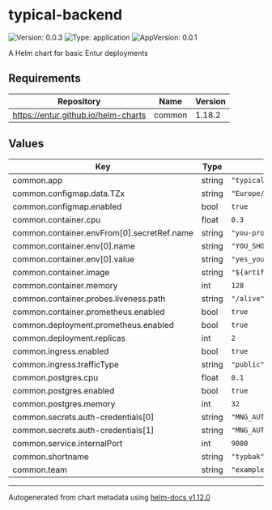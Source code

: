 # typical-backend

![Version: 0.0.3](https://img.shields.io/badge/Version-0.0.3-informational?style=flat-square) ![Type: application](https://img.shields.io/badge/Type-application-informational?style=flat-square) ![AppVersion: 0.0.1](https://img.shields.io/badge/AppVersion-0.0.1-informational?style=flat-square)

A Helm chart for basic Entur deployments

## Requirements

| Repository | Name | Version |
|------------|------|---------|
| https://entur.github.io/helm-charts | common | 1.18.2 |

## Values

| Key | Type | Default | Description |
|-----|------|---------|-------------|
| common.app | string | `"typical-backend"` |  |
| common.configmap.data.TZx | string | `"Europe/Oslo"` |  |
| common.configmap.enabled | bool | `true` |  |
| common.container.cpu | float | `0.3` |  |
| common.container.envFrom[0].secretRef.name | string | `"you-probably-should-not-use-this"` |  |
| common.container.env[0].name | string | `"YOU_SHOULD_PROBABLY_USE_CONFIGMAP"` |  |
| common.container.env[0].value | string | `"yes_you_should"` |  |
| common.container.image | string | `"${artifact.metadata.image}"` |  |
| common.container.memory | int | `128` |  |
| common.container.probes.liveness.path | string | `"/alive"` |  |
| common.container.prometheus.enabled | bool | `true` |  |
| common.deployment.prometheus.enabled | bool | `true` |  |
| common.deployment.replicas | int | `2` |  |
| common.ingress.enabled | bool | `true` |  |
| common.ingress.trafficType | string | `"public"` |  |
| common.postgres.cpu | float | `0.1` |  |
| common.postgres.enabled | bool | `true` |  |
| common.postgres.memory | int | `32` |  |
| common.secrets.auth-credentials[0] | string | `"MNG_AUTH0_INT_CLIENT_ID"` |  |
| common.secrets.auth-credentials[1] | string | `"MNG_AUTH0_INT_CLIENT_SECRET"` |  |
| common.service.internalPort | int | `9000` |  |
| common.shortname | string | `"typbak"` |  |
| common.team | string | `"example"` |  |

----------------------------------------------
Autogenerated from chart metadata using [helm-docs v1.12.0](https://github.com/norwoodj/helm-docs/releases/v1.12.0)
